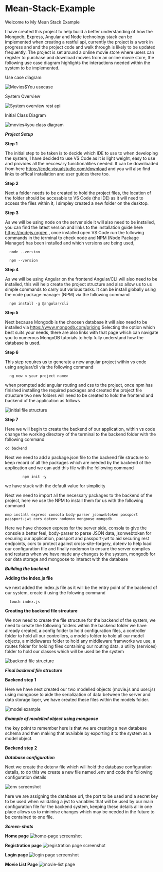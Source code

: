 # Mean-Stack-Example

Welcome to My Mean Stack Example

I have created this project to help build a better understanding of how the Mongodb, Express, Angular and Node technology stack can be implemented when creating a restful api, currently the project is a work in progress and and the project code and walk through is likely to be updated frequently. The project is set around a online movie store where users can register to purchase and download movies from an online movie store, the following use case diagram highlights the interactions needed within the system to be implemented.

Use case diagram

![Movies$You usecase](https://github.com/Jc123uk21/Mean-Stack-Example/assets/92167481/2948d55e-3692-4b0f-b879-88adebce51e3)




System Overview

![System overview rest api](https://github.com/Jc123uk21/Mean-Stack-Example/assets/92167481/43f70a2b-ccd3-46ac-852a-a0517d554aeb)


Initial Class Diagram

![movies4you class diagram](https://github.com/Jc123uk21/Mean-Stack-Example/assets/92167481/b817a05c-7c97-4744-b3b6-9ba62f6b1437)

**_Project Setup_**

**Step 1**

The initial step to be taken is to decide which IDE to use to when developing the system, I have decided to use VS Code as it is light
weight, easy to use and provides all the neccesary functionalities needed. It can be downloaded from here https://code.visualstudio.com/download and you will also find links to offical installation and user guides there too.

**Step 2**

Next a folder needs to be created to hold the project files, the location of the folder should be accesable to VS Code (the IDE)
as it will need to access the files within it, I simpley created a new folder on the desktop.

**Step 3**

As we will be using node on the server side it will also need to be installed, you can find the latest version and 
links to the installation guide here https://nodejs.org/en , once installed open VS Code run the following commands in the
terminal to check node and NPM (Node Package Manager) has been installed and which versions are being used, 

      node --version

      npm --version


**Step 4**

As we will be using Angular on the frontend Angular/CLI will also need to be installed, this will help create the project
structure and also allow us to us simple commands to carry out various tasks. It can be install globally using the node package manager (NPM) via the following command 

      npm install -g @angular/cli

**Step 5**

Next because Mongodb is the choosen database it will also need to be installed via https://www.mongodb.com/pricing Selecting the option which best suits your needs,  there are also links with that page which can navigate you to numerous MongoDB tutorials to help fully understand how the database is used.

**Step 6**

This step requires us to generate a new angular project within vs code using angluar/cli via the following command
      
      ng new < your project name>   
      
when prompted add angular routing and css to the project, once npm has finished installing the required packages and created the project
file structure two new folders will need to be created to hold the frontend and backend of the application as follows

![initial file structure](https://github.com/Jc123uk21/Mean-Stack-Example/assets/92167481/7e3b0e74-20d8-4e2a-be3d-0d27790efaf7)

**Step 7**

Here we will begin to create the backend of our application, within vs code change the working directory of the terminal to the backend folder with the following command

    cd backend

Next we need to add a package.json file to the backend file structure to keep record of all the packages which are needed by the backend
of the application and we can add this file with the following command

            npm init -y

we have stuck with the default value for simplicity


Next we need to import all the necessary packages to the backend of the project, here we use the NPM to install them for us with the 
following command 

    nmp install express consola body-parser jsonwebtoken passport passport-jwt cors dotenv nodemon mongoose mongodb

Here we have choosen express for the server side, consola to give the console a better feel, body-parser to parse JSON data,
jsonwebtoken for securing our application, passport and passport-jwt to aid securing rest endpoints, cors to protect against
cross-site-forgery, dotenv to help load our configuration file and finally nodemon to ensure the server compiles and restarts when
we have made any changes to the system, mongodb for our data storage and mongoose to interact with the database



_**Building the backend**_

**Adding the index.js file**

we next added the index.js file as it will be the entry point of the backend of our system, create it using the folowing command

      touch index.js
      
**Creating the backend file strcuture**

We now need to create the file structure for the backend of the system, we need to create the following folders within the backend folder we have already created, a config folder to hold configuration files, a controller folder to hold all our controllers, a models folder to hold all our model objects, a middlewares folder to hold any middleware framworks we use, a routes folder for holding files containing our routing data, a utility (services) folder to hold our classes which will be used be the system

![backend file structure](https://github.com/Jc123uk21/Mean-Stack-Example/assets/92167481/a4ad1f18-1849-4a73-a16e-1bb7823e816d)

**_Final backend file structure_**

**Backend step 1**

Here we have next created our two modelled objects (movie.js and user.js) using mongoose to aide the serialization of data between the server and data storage layer, we have created these files within the models folder.

![model example](https://github.com/Jc123uk21/Mean-Stack-Example/assets/92167481/2a54f715-043d-4cee-a5aa-de548569ae2c)

**_Example of modelled object using mongoose_**

the key point to remember here is that we are creating a new database schema and then making that available by exporting it to the system as a model object.

**Backend step 2**

**_Database configuration_**

Next we create the dotenv file which will hold the database configuration details, to do this we create a new file named .env and code the following configuration details 

![env screenshot](https://github.com/Jc123uk21/Mean-Stack-Example/assets/92167481/3af94a09-6fd1-4cf4-8767-1217b2a2e9ce)

here we are assigning the database url, the port to be used and a secret key to be used when validating a jwt to variables that will be used by our main configuration file for the backend system, keeping these details all in one place allows us to minimise changes which may be needed in the future to be contained to one file.



**_Screen-shots_**

**Home page**
![home-page screenshot](https://github.com/Jc123uk21/Mean-Stack-Example/assets/92167481/71bc6364-8821-4b14-9ad9-29ab71e9e9e7)

**Registration page**
![registration page screenshot](https://github.com/Jc123uk21/Mean-Stack-Example/assets/92167481/20718ed7-9c94-411f-8631-441321587cd6)

**Login page**
![login page screenshot](https://github.com/Jc123uk21/Mean-Stack-Example/assets/92167481/7cdbc8ff-e46f-45e5-bfe9-9013ecc91ebc)

**Movie List Page**
![movie-list page](https://github.com/Jc123uk21/Mean-Stack-Example/assets/92167481/8c80342a-e0e6-4688-85bc-5c45f16cc7f0)


